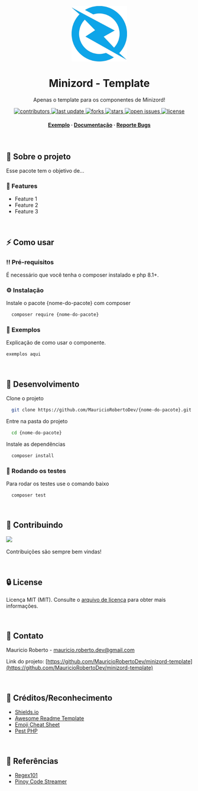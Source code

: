<div align="center">

  <img src="minizord.png" alt="logo" width="150" height="auto" />
  <h1>Minizord - Template</h1>
  
  <p>
    Apenas o template para os componentes de Minizord! 
  </p>
  
  
<!-- Badges -->
<p>
  <a href="https://github.com/MauricioRobertoDev/minizord-template/graphs/contributors">
    <img src="https://img.shields.io/github/contributors/MauricioRobertoDev/minizord-template" alt="contributors" />
  </a>
  <a href="">
    <img src="https://img.shields.io/github/last-commit/MauricioRobertoDev/minizord-template" alt="last update" />
  </a>
  <a href="https://github.com/MauricioRobertoDev/minizord-template/network/members">
    <img src="https://img.shields.io/github/forks/MauricioRobertoDev/minizord-template" alt="forks" />
  </a>
  <a href="https://github.com/MauricioRobertoDev/minizord-template/stargazers">
    <img src="https://img.shields.io/github/stars/MauricioRobertoDev/minizord-template" alt="stars" />
  </a>
  <a href="https://github.com/MauricioRobertoDev/minizord-template/issues/">
    <img src="https://img.shields.io/github/issues/MauricioRobertoDev/minizord-template" alt="open issues" />
  </a>
  <a href="https://github.com/MauricioRobertoDev/minizord-template/blob/master/LICENSE">
    <img src="https://img.shields.io/github/license/MauricioRobertoDev/minizord-template.svg" alt="license" />
  </a>
</p>
   
<h4>
    <a href="https://github.com/MauricioRobertoDev/minizord-template/">Exemplo</a>
  <span> · </span>
    <a href="https://github.com/MauricioRobertoDev/minizord-template">Documentação</a>
  <span> · </span>
    <a href="https://github.com/MauricioRobertoDev/minizord-template/issues/">Reporte Bugs</a>
  <span>
</div>

<br />

<!-- About the Project -->
## :star2: Sobre o projeto
Esse pacote tem o objetivo de...

<!-- Features -->
### :dart: Features

- Feature 1
- Feature 2
- Feature 3


<br>

<!-- Usage -->
## :zap: Como usar

<!-- Prerequisites -->
### :bangbang: Pré-requisitos

É necessário que você tenha o composer instalado e php 8.1+.

<!-- Installation -->
### :gear: Instalação

Instale o pacote {nome-do-pacote} com composer

```bash
  composer require {nome-do-pacote}
```

<!-- Examples -->
### :rocket: Exemplos
Explicação de como usar o componente.

```php
exemplos aqui
```

<br/>

<!-- Run Locally -->
##  :wrench: Desenvolvimento

Clone o projeto

```bash
  git clone https://github.com/MauricioRobertoDev/{nome-do-pacote}.git
```

Entre na pasta do projeto

```bash
  cd {nome-do-pacote}
```

Instale as dependências

```bash
  composer install
```

<!-- Running Tests -->
### :test_tube: Rodando os testes

Para rodar os testes use o comando baixo

```bash
  composer test
```

<br>

<!-- Contributing -->
## :wave: Contribuindo

<a href="https://github.com/MauricioRobertoDev/minizord-template/graphs/contributors">
  <img src="https://contrib.rocks/image?repo=MauricioRobertoDev/minizord-template" />
</a>

Contribuições são sempre bem vindas!

<!-- See `contributing.md` for ways to get started. -->

<br>

<!-- License -->
## :lock: License

Licença MIT (MIT). Consulte o [arquivo de licença](https://github.com/MauricioRobertoDev/minizord-template/LICENSE) para obter mais informações.

<br>

<!-- Contact -->
## :handshake: Contato

Mauricio Roberto - mauricio.roberto.dev@gmail.com

Link do projeto: [https://github.com/MauricioRobertoDev/minizord-template](https://github.com/MauricioRobertoDev/minizord-template)

<br>

<!-- Acknowledgments -->
## :gem: Créditos/Reconhecimento
 - [Shields.io](https://shields.io/)
 - [Awesome Readme Template](https://github.com/Louis3797/awesome-readme-template)
 - [Emoji Cheat Sheet](https://github.com/ikatyang/emoji-cheat-sheet/blob/master/README.md#travel--places)
 - [Pest PHP](https://github.com/pestphp/pest)

<br>

<!-- References -->
## :microscope: Referências
 - [Regex101](https://regex101.com/)
 - [Pinoy Code Streamer](https://www.youtube.com/watch?v=6VAAyuVsDco)
